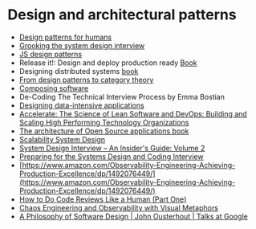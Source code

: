 # Design and architectural patterns

* [Design patterns for humans](https://roadmap.sh/guides/design-patterns-for-humans)
* [Grooking the system design interview](https://www.educative.io/courses/grokking-the-system-design-interview)
* [JS design patterns](https://addyosmani.com/resources/essentialjsdesignpatterns/book/)
* Release it!: Design and deploy production ready [Book](https://www.amazon.es/Release-Design-Deploy-Production-Ready-Software/dp/1680502395)
* Designing distributed systems [book](https://www.amazon.com/dp/B079YTM4FC/ref=dp-kindle-redirect?\_encoding=UTF8\&btkr=1)
* [From design patterns to category theory](https://blog.ploeh.dk/2017/10/04/from-design-patterns-to-category-theory/)
* [Composing software](https://leanpub.com/composingsoftware)
* De-Coding The Technical Interview Process by Emma Bostian
* [Designing data-intensive applications](https://www.amazon.com/Designing-Data-Intensive-Applications-Reliable-Maintainable/dp/1449373321)
* [Accelerate: The Science of Lean Software and DevOps: Building and Scaling High Performing Technology Organizations](https://www.amazon.com/-/es/Nicole-Forsgren-PhD-ebook/dp/B07B9F83WM)
* [The architecture of Open Source applications book](https://aosabook.org/en/index.html)
* [Scalability System Design](https://www.educative.io/path/scalability-system-design)
* [System Design Interview – An Insider's Guide: Volume 2](https://www.amazon.com/dp/1736049119)
* [Preparing for the Systems Design and Coding Interview](https://blog.pragmaticengineer.com/preparing-for-the-systems-design-and-coding-interviews/)
* [https://www.amazon.com/Observability-Engineering-Achieving-Production-Excellence/dp/1492076449/](https://www.amazon.com/Observability-Engineering-Achieving-Production-Excellence/dp/1492076449/)
* [How to Do Code Reviews Like a Human (Part One)](https://mtlynch.io/human-code-reviews-1/)
* [Chaos Engineering and Observability with Visual Metaphors](https://www.infoq.com/articles/chaos-engineering-observability-visual-metaphors/)
* [A Philosophy of Software Design | John Ousterhout | Talks at Google](https://www.youtube.com/watch?v=bmSAYlu0NcY)
